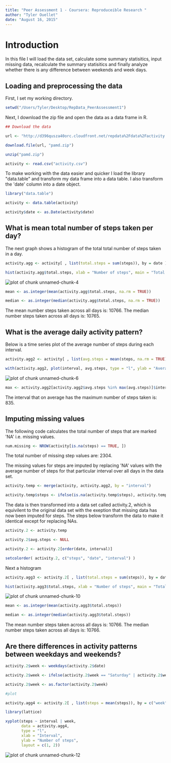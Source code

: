 ```yaml
---
title: "Peer Assessment 1 - Coursera: Reproduceible Research "
author: "Tyler Ouellet"
date: "August 16, 2015"
---
```


# Introduction

In this file I will load the data set, calculate some summary statisitics, input missing data, recalculate the summary statisitics and finally analyze whether there is any difference between weekends and week days.

## Loading and preprocessing the data

First, I set my working directory.


```r
setwd("/Users/Tyler/Desktop/RepData_PeerAssessment1")
```

Next, I download the zip file and open the data as a data frame in R.


```r
## Download the data

url <- "http://d396qusza40orc.cloudfront.net/repdata%2Fdata%2Factivity.zip"

download.file(url, "pamd.zip")

unzip("pamd.zip")

activity <- read.csv("activity.csv")
```

To make working with the data easier and quicker I load the library "data.table" and transform my data frame into a data table. I also transform the 'date' column into a date object. 


```r
library("data.table")

activity <- data.table(activity)

activity$date <- as.Date(activity$date)
```

## What is mean total number of steps taken per day?

The next graph shows a histogram of the total total number of steps taken in a day.


```r
activity.agg <- activity[ , list(total.steps = sum(steps)), by = date ]

hist(activity.agg$total.steps, xlab = "Number of steps", main = "Total number of steps taken each day")
```

![plot of chunk unnamed-chunk-4](figure/unnamed-chunk-4-1.png) 


```r
mean <- as.integer(mean(activity.agg$total.steps, na.rm = TRUE))

median <- as.integer(median(activity.agg$total.steps, na.rm = TRUE))
```

The mean number steps taken across all days is: 10766.
The median number steps taken across all days is: 10765.

## What is the average daily activity pattern?

Below is a time series plot of the average number of steps during each interval.


```r
activity.agg2 <- activity[ , list(avg.steps = mean(steps, na.rm = TRUE)), by = interval ]

with(activity.agg2, plot(interval, avg.steps, type = "l", ylab = "Average number of steps", main = "Average daily activity" ))
```

![plot of chunk unnamed-chunk-6](figure/unnamed-chunk-6-1.png) 

```r
max <- activity.agg2[activity.agg2$avg.steps %in% max(avg.steps)]$interval
```

The interval that on average has the maximum number of steps taken is: 835.

## Imputing missing values

The following code calculates the total number of steps that are marked 'NA' i.e. missing values.


```r
num.missing <- NROW(activity[is.na(steps) == TRUE, ])
```

The total number of missing step values are: 2304.

The missing values for steps are imputed by replacing 'NA' values with the average number of steps for that particular interval over all days in the data set. 


```r
activity.temp <- merge(activity, activity.agg2, by = "interval")

activity.temp$steps <- ifelse(is.na(activity.temp$steps), activity.temp$avg.steps, activity.temp$steps)
```

The data is then transformed into a data set called activity.2, which is equivilent to the original data set with the exeption that missing data has now been imputed for steps. The steps below transform the data to make it identical except for replacing NAs.


```r
activity.2 <- activity.temp

activity.2$avg.steps <- NULL

activity.2 <- activity.2[order(date, interval)]

setcolorder( activity.2, c("steps", "date", "interval") )
```

Next  a histogram 


```r
activity.agg3 <- activity.2[ , list(total.steps = sum(steps)), by = date ]

hist(activity.agg3$total.steps, xlab = "Number of steps", main = "Total number of steps taken each day")
```

![plot of chunk unnamed-chunk-10](figure/unnamed-chunk-10-1.png) 


```r
mean <- as.integer(mean(activity.agg3$total.steps))

median <- as.integer(median(activity.agg3$total.steps))
```

The mean number steps taken across all days is: 10766.
The median number steps taken across all days is: 10766.

## Are there differences in activity patterns between weekdays and weekends?

```r
activity.2$week <- weekdays(activity.2$date) 

activity.2$week <- ifelse(activity.2$week == "Saturday" | activity.2$week == "Sunday", "Weekend", "Weekday")

activity.2$week <- as.factor(activity.2$week)

#plot

activity.agg4 <- activity.2[ , list(steps = mean(steps)), by = c("week", "interval") ]

library(lattice)

xyplot(steps ~ interval | week, 
       data = activity.agg4, 
       type = "l",  
       xlab = "Interval",
       ylab = "Number of steps",
       layout = c(1, 2))
```

![plot of chunk unnamed-chunk-12](figure/unnamed-chunk-12-1.png) 
